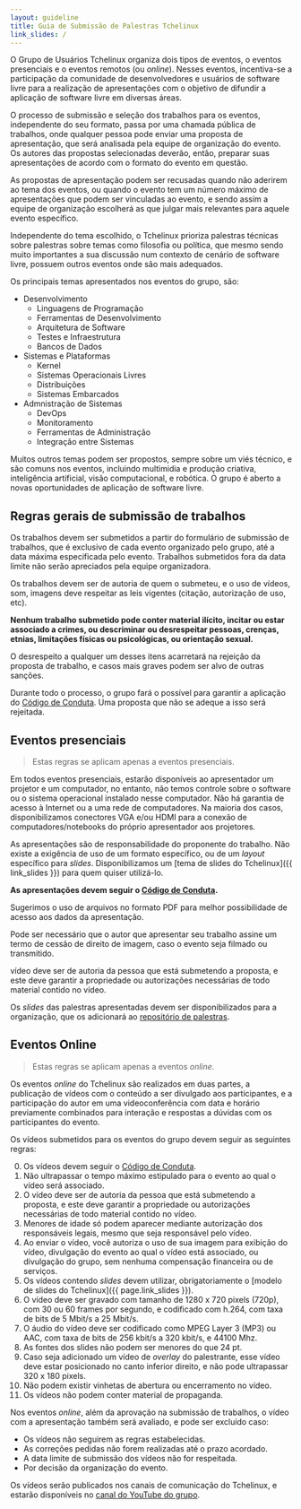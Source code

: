 ```yaml
---
layout: guideline
title: Guia de Submissão de Palestras Tchelinux
link_slides: /
---
```


O Grupo de Usuários Tchelinux organiza dois tipos de eventos, o eventos presenciais e o eventos remotos (ou _online_). Nesses eventos, incentiva-se a participação da comunidade de desenvolvedores e usuários de software livre para a realização de apresentações com o objetivo de difundir a aplicação de software livre em diversas áreas.

O processo de submissão e seleção dos trabalhos para os eventos, independente do seu formato, passa por uma chamada pública de trabalhos, onde qualquer pessoa pode enviar uma proposta de apresentação, que será analisada pela equipe de organização do evento. Os autores das propostas selecionadas deverão, então, preparar suas apresentações de acordo com o formato do evento em questão.

As propostas de apresentação podem ser recusadas quando não aderirem ao tema dos eventos, ou quando o evento tem um número máximo de apresentações que podem ser vinculadas ao evento, e sendo assim a equipe de organização escolherá as que julgar mais relevantes para aquele evento específico.

Independente do tema escolhido, o Tchelinux prioriza palestras técnicas sobre palestras sobre temas como filosofia ou política, que mesmo sendo muito importantes a sua discussão num contexto de cenário de software livre, possuem outros eventos onde são mais adequados.

Os principais temas apresentados nos eventos do grupo, são:

* Desenvolvimento
    * Linguagens de Programação
    * Ferramentas de Desenvolvimento
    * Arquitetura de Software
    * Testes e Infraestrutura
    * Bancos de Dados
* Sistemas e Plataformas
    * Kernel
    * Sistemas Operacionais Livres
    * Distribuições
    * Sistemas Embarcados
* Admnistração de Sistemas
    * DevOps
    * Monitoramento
    * Ferramentas de Administração
    * Integração entre Sistemas

Muitos outros temas podem ser propostos, sempre sobre um viés técnico, e são comuns nos eventos, incluindo multimidia e produção criativa, inteligência artificial, visão computacional, e robótica. O grupo é aberto a novas oportunidades de aplicação de software livre.


## Regras gerais de submissão de trabalhos

Os trabalhos devem ser submetidos a partir do formulário de submissão de trabalhos, que é exclusivo de cada evento organizado pelo grupo, até a data máxima especificada pelo evento. Trabalhos submetidos fora da data limite não serão apreciados pela equipe organizadora.

Os trabalhos devem ser de autoria de quem o submeteu, e o uso de vídeos, som, imagens deve respeitar as leis vigentes (citação, autorização de uso, etc).

**Nenhum trabalho submetido pode conter material ilícito, incitar ou estar associado a crimes, ou descriminar ou desrespeitar pessoas, crenças, etnias, limitações físicas ou psicológicas, ou orientação sexual.**

O desrespeito a qualquer um desses itens acarretará na rejeição da proposta de trabalho, e casos mais graves podem ser alvo de outras sanções.

Durante todo o processo, o grupo fará o possível para garantir a aplicação do [Código de Conduta](CODE_OF_CONDUCT.md). Uma proposta que não se adeque a isso será rejeitada.


## Eventos presenciais

> Estas regras se aplicam apenas a eventos presenciais.

Em todos eventos presenciais, estarão disponíveis ao apresentador um projetor e um computador, no entanto, não temos controle sobre o software ou o sistema operacional instalado nesse computador. Não há garantia de acesso à Internet ou a uma rede de computadores. Na maioria dos casos, disponibilizamos conectores VGA e/ou HDMI para a conexão de computadores/notebooks do próprio apresentador aos projetores.

As apresentações são de responsabilidade do proponente do trabalho. Não existe a exigência de uso de um formato específico, ou de um _layout_ específico para _slides_. Disponibilizamos um [tema de slides do Tchelinux]({{ link_slides }}) para quem quiser utilizá-lo.

**As apresentações devem seguir o [Código de Conduta](CODE_OF_CONDUCT.md).**

Sugerimos o uso de arquivos no formato PDF para melhor possibilidade de acesso aos dados da apresentação.

Pode ser necessário que o autor que apresentar seu trabalho assine um termo de cessão de direito de imagem, caso o evento seja filmado ou transmitido.

 vídeo deve ser de autoria da pessoa que está submetendo a proposta, e este deve garantir a propriedade ou autorizações necessárias de todo material contido no vídeo.

Os _slides_ das palestras apresentadas devem ser disponibilizados para a organização, que os adicionará ao [repositório de palestras](https://slides.tchelinux.org).

## Eventos Online

> Estas regras se aplicam apenas a eventos _online_.

Os eventos _online_ do Tchelinux são realizados em duas partes, a publicação de vídeos com o conteúdo a ser divulgado aos participantes, e a participação do autor em uma videoconferência com data e horário previamente combinados para interação e respostas a dúvidas com os participantes do evento.

Os vídeos submetidos para os eventos do grupo devem seguir as seguintes regras:

0. Os vídeos devem seguir o [Código de Conduta](CODE_OF_CONDUCT.md).
1. Não ultrapassar o tempo máximo estipulado para o evento ao qual o vídeo será associado.
2. O vídeo deve ser de autoria da pessoa que está submetendo a proposta, e este deve garantir a propriedade ou autorizações necessárias de todo material contido no vídeo.
3. Menores de idade só podem aparecer mediante autorização dos responsáveis legais, mesmo que seja responsável pelo vídeo.
4. Ao enviar o vídeo, você autoriza o uso de sua imagem para exibição do vídeo, divulgação do evento ao qual o vídeo está associado, ou divulgação do grupo, sem nenhuma compensação financeira ou de serviços.
5. Os vídeos contendo _slides_ devem utilizar, obrigatoriamente o [modelo de slides do Tchelinux]({{ page.link_slides }}).
6. O vídeo deve ser gravado com tamanho de 1280 x 720 pixels (720p), com 30 ou 60 frames por segundo, e codificado com h.264, com taxa de bits de 5 Mbit/s a 25 Mbit/s.
7. O áudio do vídeo deve ser codificado como MPEG Layer 3 (MP3) ou AAC, com taxa de bits de 256 kbit/s a 320 kbit/s, e 44100 Mhz.
8. As fontes dos slides não podem ser menores do que 24 pt.
9. Caso seja adicionado um vídeo de _overlay_ do palestrante, esse vídeo deve estar posicionado no canto inferior direito, e não pode ultrapassar 320 x 180 pixels.
10. Não podem existir vinhetas de abertura ou encerramento no vídeo.
11. Os vídeos não podem conter material de propaganda.

Nos eventos _online_, além da aprovação na submissão de trabalhos, o vídeo com a apresentação também será avaliado, e pode ser excluído caso:

* Os vídeos não seguirem as regras estabelecidas.
* As correções pedidas não forem realizadas até o prazo acordado.
* A data limite de submissão dos vídeos não for respeitada.
* Por decisão da organização do evento.

Os vídeos serão publicados nos canais de comunicação do Tchelinux, e estarão disponíveis no [canal do YouTube do grupo](https://www.youtube.com/tchelinux).

